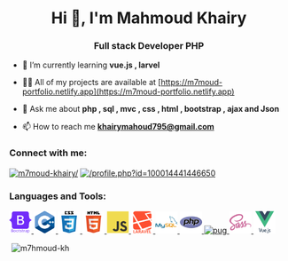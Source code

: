<h1 align="center">Hi 👋, I'm Mahmoud Khairy</h1>
<h3 align="center">Full stack Developer PHP</h3>

- 🌱 I’m currently learning **vue.js , larvel**

- 👨‍💻 All of my projects are available at [https://m7moud-portfolio.netlify.app](https://m7moud-portfolio.netlify.app)

- 💬 Ask me about **php , sql , mvc , css , html , bootstrap , ajax and Json**

- 📫 How to reach me **khairymahoud795@gmail.com**

<h3 align="left">Connect with me:</h3>
<p align="left">
<a href="https://linkedin.com/in/m7moud-khairy/" target="blank"><img align="center" src="https://cdn.jsdelivr.net/npm/simple-icons@3.0.1/icons/linkedin.svg" alt="m7moud-khairy/" height="30" width="40" /></a>
<a href="https://fb.com//profile.php?id=100014441446650" target="blank"><img align="center" src="https://cdn.jsdelivr.net/npm/simple-icons@3.0.1/icons/facebook.svg" alt="/profile.php?id=100014441446650" height="30" width="40" /></a>
</p>

<h3 align="left">Languages and Tools:</h3>
<p align="left"> <a href="https://getbootstrap.com" target="_blank"> <img src="https://raw.githubusercontent.com/devicons/devicon/master/icons/bootstrap/bootstrap-plain-wordmark.svg" alt="bootstrap" width="40" height="40"/> </a> <a href="https://www.w3schools.com/cpp/" target="_blank"> <img src="https://raw.githubusercontent.com/devicons/devicon/master/icons/cplusplus/cplusplus-original.svg" alt="cplusplus" width="40" height="40"/> </a> <a href="https://www.w3schools.com/css/" target="_blank"> <img src="https://raw.githubusercontent.com/devicons/devicon/master/icons/css3/css3-original-wordmark.svg" alt="css3" width="40" height="40"/> </a> <a href="https://www.w3.org/html/" target="_blank"> <img src="https://raw.githubusercontent.com/devicons/devicon/master/icons/html5/html5-original-wordmark.svg" alt="html5" width="40" height="40"/> </a> <a href="https://developer.mozilla.org/en-US/docs/Web/JavaScript" target="_blank"> <img src="https://raw.githubusercontent.com/devicons/devicon/master/icons/javascript/javascript-original.svg" alt="javascript" width="40" height="40"/> </a> <a href="https://laravel.com/" target="_blank"> <img src="https://raw.githubusercontent.com/devicons/devicon/master/icons/laravel/laravel-plain-wordmark.svg" alt="laravel" width="40" height="40"/> </a> <a href="https://www.mysql.com/" target="_blank"> <img src="https://raw.githubusercontent.com/devicons/devicon/master/icons/mysql/mysql-original-wordmark.svg" alt="mysql" width="40" height="40"/> </a> <a href="https://www.php.net" target="_blank"> <img src="https://raw.githubusercontent.com/devicons/devicon/master/icons/php/php-original.svg" alt="php" width="40" height="40"/> </a> <a href="https://pugjs.org" target="_blank"> <img src="https://cdn.worldvectorlogo.com/logos/pug.svg" alt="pug" width="40" height="40"/> </a> <a href="https://sass-lang.com" target="_blank"> <img src="https://raw.githubusercontent.com/devicons/devicon/master/icons/sass/sass-original.svg" alt="sass" width="40" height="40"/> </a> <a href="https://vuejs.org/" target="_blank"> <img src="https://raw.githubusercontent.com/devicons/devicon/master/icons/vuejs/vuejs-original-wordmark.svg" alt="vuejs" width="40" height="40"/> </a> </p>

<p>&nbsp;<img align="center" src="https://github-readme-stats.vercel.app/api?username=m7hmoud-kh&show_icons=true&locale=en" alt="m7hmoud-kh" /></p>


